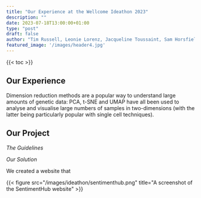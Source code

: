 ```yaml
---
title: "Our Experience at the Wellcome Ideathon 2023"
description: ""
date: 2023-07-18T13:00:00+01:00
type: "post"
draft: false
author: "Tim Russell, Leonie Lorenz, Jacqueline Toussaint, Sam Horsfield"
featured_image: '/images/header4.jpg'
---
```


{{< toc >}}
## Our Experience

Dimension reduction methods are a popular way to understand large amounts of genetic data: PCA, t-SNE and UMAP have all been used to analyse and visualise large numbers of samples in two-dimensions (with the latter being particularly
popular with single cell techniques).

## Our Project

*The Guidelines*


*Our Solution*

We created a website that 

{{< figure src="/images/ideathon/sentimenthub.png" title="A screenshot of the SentimentHub website" >}}
